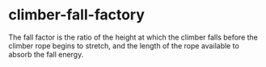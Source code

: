 # climber-fall-factory
The fall factor is the ratio of the height at which the climber falls before the climber rope begins to stretch, and the length of the rope available to absorb the fall energy.
